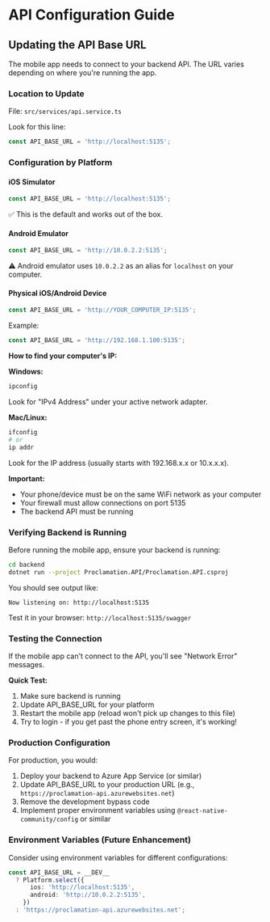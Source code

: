 # API Configuration Guide

## Updating the API Base URL

The mobile app needs to connect to your backend API. The URL varies depending on where you're running the app.

### Location to Update

File: `src/services/api.service.ts`

Look for this line:
```typescript
const API_BASE_URL = 'http://localhost:5135';
```

### Configuration by Platform

#### iOS Simulator
```typescript
const API_BASE_URL = 'http://localhost:5135';
```
✅ This is the default and works out of the box.

#### Android Emulator
```typescript
const API_BASE_URL = 'http://10.0.2.2:5135';
```
⚠️ Android emulator uses `10.0.2.2` as an alias for `localhost` on your computer.

#### Physical iOS/Android Device
```typescript
const API_BASE_URL = 'http://YOUR_COMPUTER_IP:5135';
```

Example:
```typescript
const API_BASE_URL = 'http://192.168.1.100:5135';
```

**How to find your computer's IP:**

**Windows:**
```bash
ipconfig
```
Look for "IPv4 Address" under your active network adapter.

**Mac/Linux:**
```bash
ifconfig
# or
ip addr
```
Look for the IP address (usually starts with 192.168.x.x or 10.x.x.x).

**Important:** 
- Your phone/device must be on the same WiFi network as your computer
- Your firewall must allow connections on port 5135
- The backend API must be running

### Verifying Backend is Running

Before running the mobile app, ensure your backend is running:

```bash
cd backend
dotnet run --project Proclamation.API/Proclamation.API.csproj
```

You should see output like:
```
Now listening on: http://localhost:5135
```

Test it in your browser: `http://localhost:5135/swagger`

### Testing the Connection

If the mobile app can't connect to the API, you'll see "Network Error" messages.

**Quick Test:**
1. Make sure backend is running
2. Update API_BASE_URL for your platform
3. Restart the mobile app (reload won't pick up changes to this file)
4. Try to login - if you get past the phone entry screen, it's working!

### Production Configuration

For production, you would:
1. Deploy your backend to Azure App Service (or similar)
2. Update API_BASE_URL to your production URL (e.g., `https://proclamation-api.azurewebsites.net`)
3. Remove the development bypass code
4. Implement proper environment variables using `@react-native-community/config` or similar

### Environment Variables (Future Enhancement)

Consider using environment variables for different configurations:

```typescript
const API_BASE_URL = __DEV__ 
  ? Platform.select({
      ios: 'http://localhost:5135',
      android: 'http://10.0.2.2:5135',
    })
  : 'https://proclamation-api.azurewebsites.net';
```

